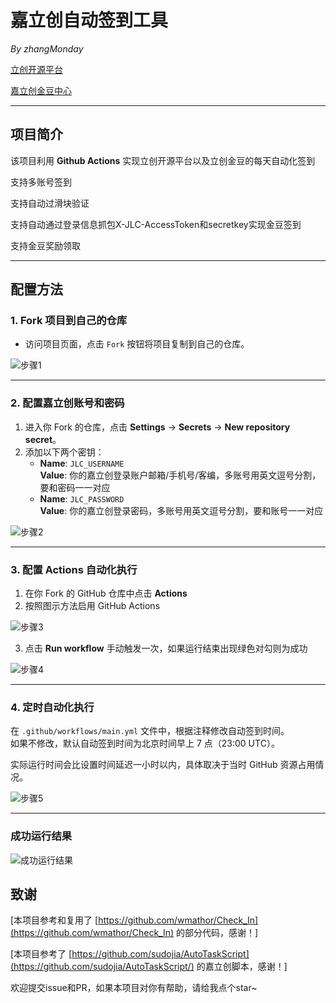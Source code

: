 # 嘉立创自动签到工具  
*By zhangMonday*

[立创开源平台](https://oshwhub.com/)

[嘉立创金豆中心](https://activity.jlc.com/goods/goodsList?spm=JLC.MEMBER)


---

## 项目简介  
该项目利用 **Github Actions** 实现立创开源平台以及立创金豆的每天自动化签到

支持多账号签到

支持自动过滑块验证

支持自动通过登录信息抓包X-JLC-AccessToken和secretkey实现金豆签到

支持金豆奖励领取

---

## 配置方法  

### 1. Fork 项目到自己的仓库  
- 访问项目页面，点击 `Fork` 按钮将项目复制到自己的仓库。  

![步骤1](img/1.jpg)

---

### 2. 配置嘉立创账号和密码  
1. 进入你 Fork 的仓库，点击 **Settings** → **Secrets** → **New repository secret**。  
2. 添加以下两个密钥：  
   - **Name**: `JLC_USERNAME`  
     **Value**: 你的嘉立创登录账户邮箱/手机号/客编，多账号用英文逗号分割，要和密码一一对应
   - **Name**: `JLC_PASSWORD`  
     **Value**: 你的嘉立创登录密码，多账号用英文逗号分割，要和账号一一对应

![步骤2](img/2.jpg)

---

### 3. 配置 Actions 自动化执行  
1. 在你 Fork 的 GitHub 仓库中点击 **Actions**  
2. 按照图示方法启用 GitHub Actions

![步骤3](img/3.png)

3. 点击 **Run workflow** 手动触发一次，如果运行结束出现绿色对勾则为成功

![步骤4](img/4.jpg)

---

### 4. 定时自动化执行  
在 `.github/workflows/main.yml` 文件中，根据注释修改自动签到时间。  
如果不修改，默认自动签到时间为北京时间早上 7 点（23:00 UTC）。

实际运行时间会比设置时间延迟一小时以内，具体取决于当时 GitHub 资源占用情况。

![步骤5](img/5.png)

---

### 成功运行结果
![成功运行结果](img/6.jpg)

## 致谢  
[本项目参考和复用了 [https://github.com/wmathor/Check_In](https://github.com/wmathor/Check_In) 的部分代码，感谢！]

[本项目参考了 [https://github.com/sudojia/AutoTaskScript](https://github.com/sudojia/AutoTaskScript/) 的嘉立创脚本，感谢！]

欢迎提交issue和PR，如果本项目对你有帮助，请给我点个star~
